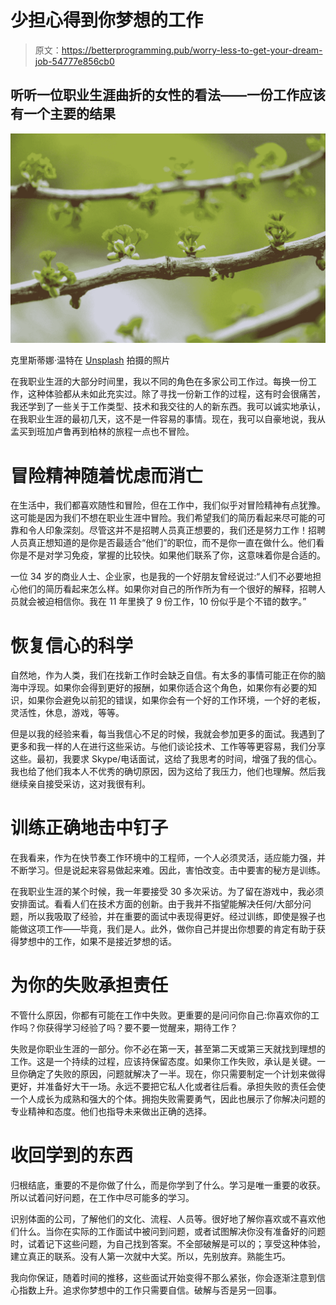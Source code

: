 # 少担心得到你梦想的工作

> 原文：<https://betterprogramming.pub/worry-less-to-get-your-dream-job-54777e856cb0>

## 听听一位职业生涯曲折的女性的看法——一份工作应该有一个主要的结果

![](img/7a83db085d1f04fef49ab804d0e61fe4.png)

克里斯蒂娜·温特在 [Unsplash](https://unsplash.com?utm_source=medium&utm_medium=referral) 拍摄的照片

在我职业生涯的大部分时间里，我以不同的角色在多家公司工作过。每换一份工作，这种体验都从未如此充实过。除了寻找一份新工作的过程，这有时会很痛苦，我还学到了一些关于工作类型、技术和我交往的人的新东西。我可以诚实地承认，在我职业生涯的最初几天，这不是一件容易的事情。现在，我可以自豪地说，我从孟买到班加卢鲁再到柏林的旅程一点也不冒险。

# 冒险精神随着忧虑而消亡

在生活中，我们都喜欢随性和冒险，但在工作中，我们似乎对冒险精神有点犹豫。这可能是因为我们不想在职业生涯中冒险。我们希望我们的简历看起来尽可能的可靠和令人印象深刻。尽管这并不是招聘人员真正想要的，我们还是努力工作！招聘人员真正想知道的是你是否最适合“他们”的职位，而不是你一直在做什么。他们看你是不是对学习免疫，掌握的比较快。如果他们联系了你，这意味着你是合适的。

一位 34 岁的商业人士、企业家，也是我的一个好朋友曾经说过:“人们不必要地担心他们的简历看起来怎么样。如果你对自己的所作所为有一个很好的解释，招聘人员就会被迫相信你。我在 11 年里换了 9 份工作，10 份似乎是个不错的数字。”

# 恢复信心的科学

自然地，作为人类，我们在找新工作时会缺乏自信。有太多的事情可能正在你的脑海中浮现。如果你会得到更好的报酬，如果你适合这个角色，如果你有必要的知识，如果你会避免以前犯的错误，如果你会有一个好的工作环境，一个好的老板，灵活性，休息，游戏，等等。

但是以我的经验来看，每当我信心不足的时候，我就会参加更多的面试。我遇到了更多和我一样的人在进行这些采访。与他们谈论技术、工作等等更容易，我们分享这些。最初，我要求 Skype/电话面试，这给了我思考的时间，增强了我的信心。我也给了他们我本人不优秀的确切原因，因为这给了我压力，他们也理解。然后我继续亲自接受采访，这对我很有利。

# 训练正确地击中钉子

在我看来，作为在快节奏工作环境中的工程师，一个人必须灵活，适应能力强，并不断学习。但是说起来容易做起来难。因此，害怕改变。击中要害的秘方是训练。

在我职业生涯的某个时候，我一年要接受 30 多次采访。为了留在游戏中，我必须安排面试。看看人们在技术方面的创新。由于我并不指望能解决任何/大部分问题，所以我吸取了经验，并在重要的面试中表现得更好。经过训练，即使是猴子也能做这项工作——毕竟，我们是人。此外，做你自己并提出你想要的肯定有助于获得梦想中的工作，如果不是接近梦想的话。

# 为你的失败承担责任

不管什么原因，你都有可能在工作中失败。更重要的是问问你自己:你喜欢你的工作吗？你获得学习经验了吗？要不要一觉醒来，期待工作？

失败是你职业生涯的一部分。你不必在第一天，甚至第二天或第三天就找到理想的工作。这是一个持续的过程，应该持保留态度。如果你工作失败，承认是关键。一旦你确定了失败的原因，问题就解决了一半。现在，你只需要制定一个计划来做得更好，并准备好大干一场。永远不要把它私人化或者往后看。承担失败的责任会使一个人成长为成熟和强大的个体。拥抱失败需要勇气，因此也展示了你解决问题的专业精神和态度。他们也指导未来做出正确的选择。

# 收回学到的东西

归根结底，重要的不是你做了什么，而是你学到了什么。学习是唯一重要的收获。所以试着问好问题，在工作中尽可能多的学习。

识别体面的公司，了解他们的文化、流程、人员等。很好地了解你喜欢或不喜欢他们什么。当你在实际的工作面试中被问到问题，或者试图解决你没有准备好的问题时，试着记下这些问题，为自己找到答案。不全部破解是可以的；享受这种体验，建立真正的联系。没有人第一次就中大奖。所以，先别放弃。熟能生巧。

我向你保证，随着时间的推移，这些面试开始变得不那么紧张，你会逐渐注意到信心指数上升。追求你梦想中的工作只需要自信。破解与否是另一回事。
